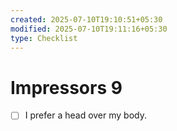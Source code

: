 ```yaml
---
created: 2025-07-10T19:10:51+05:30
modified: 2025-07-10T19:11:16+05:30
type: Checklist
---
```


# Impressors 9

- [ ] I prefer a head over my body.
